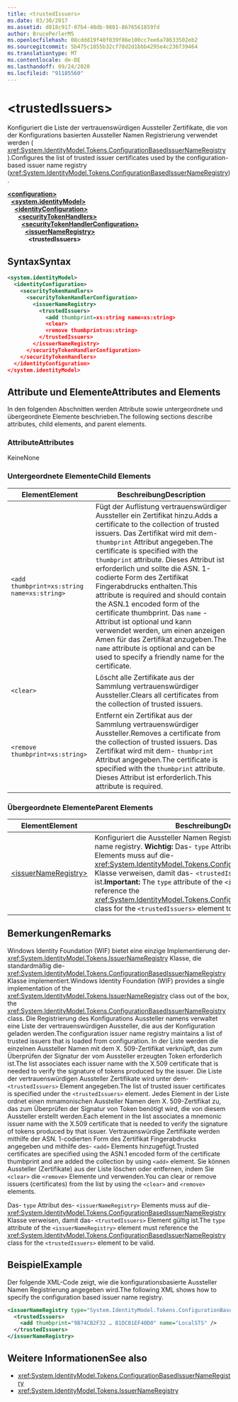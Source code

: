 ```yaml
---
title: <trustedIssuers>
ms.date: 03/30/2017
ms.assetid: d818c917-07b4-40db-9801-8676561859fd
author: BrucePerlerMS
ms.openlocfilehash: 08cddd19f40f039f86e100cc7ee6a78633502eb2
ms.sourcegitcommit: 5b475c1855b32cf78d2d1bbb4295e4c236f39464
ms.translationtype: MT
ms.contentlocale: de-DE
ms.lasthandoff: 09/24/2020
ms.locfileid: "91185560"
---
```

# \<trustedIssuers>

<span data-ttu-id="7ff5f-101">Konfiguriert die Liste der vertrauenswürdigen Aussteller Zertifikate, die von der Konfigurations basierten Aussteller Namen Registrierung verwendet werden ( <xref:System.IdentityModel.Tokens.ConfigurationBasedIssuerNameRegistry> ).</span><span class="sxs-lookup"><span data-stu-id="7ff5f-101">Configures the list of trusted issuer certificates used by the configuration-based issuer name registry (<xref:System.IdentityModel.Tokens.ConfigurationBasedIssuerNameRegistry>).</span></span>  
  
[**\<configuration>**](../configuration-element.md)\
&nbsp;&nbsp;[**\<system.identityModel>**](system-identitymodel.md)\
&nbsp;&nbsp;&nbsp;&nbsp;[**\<identityConfiguration>**](identityconfiguration.md)\
&nbsp;&nbsp;&nbsp;&nbsp;&nbsp;&nbsp;[**\<securityTokenHandlers>**](securitytokenhandlers.md)\
&nbsp;&nbsp;&nbsp;&nbsp;&nbsp;&nbsp;&nbsp;&nbsp;[**\<securityTokenHandlerConfiguration>**](securitytokenhandlerconfiguration.md)\
&nbsp;&nbsp;&nbsp;&nbsp;&nbsp;&nbsp;&nbsp;&nbsp;&nbsp;&nbsp;[**\<issuerNameRegistry>**](issuernameregistry.md)\
&nbsp;&nbsp;&nbsp;&nbsp;&nbsp;&nbsp;&nbsp;&nbsp;&nbsp;&nbsp;&nbsp;&nbsp;**\<trustedIssuers>**  
  
## <a name="syntax"></a><span data-ttu-id="7ff5f-102">Syntax</span><span class="sxs-lookup"><span data-stu-id="7ff5f-102">Syntax</span></span>  
  
```xml  
<system.identityModel>  
  <identityConfiguration>  
    <securityTokenHandlers>  
      <securityTokenHandlerConfiguration>  
        <issuerNameRegistry>  
          <trustedIssuers>  
            <add thumbprint=xs:string name=xs:string>  
            <clear>  
            <remove thumbprint=xs:string>  
          </trustedIssuers>  
        </issuerNameRegistry>  
      </securityTokenHandlerConfiguration>  
    </securityTokenHandlers>  
  </identityConfiguration>  
</system.identityModel>  
```  
  
## <a name="attributes-and-elements"></a><span data-ttu-id="7ff5f-103">Attribute und Elemente</span><span class="sxs-lookup"><span data-stu-id="7ff5f-103">Attributes and Elements</span></span>  

 <span data-ttu-id="7ff5f-104">In den folgenden Abschnitten werden Attribute sowie untergeordnete und übergeordnete Elemente beschrieben.</span><span class="sxs-lookup"><span data-stu-id="7ff5f-104">The following sections describe attributes, child elements, and parent elements.</span></span>  
  
### <a name="attributes"></a><span data-ttu-id="7ff5f-105">Attribute</span><span class="sxs-lookup"><span data-stu-id="7ff5f-105">Attributes</span></span>  

 <span data-ttu-id="7ff5f-106">Keine</span><span class="sxs-lookup"><span data-stu-id="7ff5f-106">None</span></span>  
  
### <a name="child-elements"></a><span data-ttu-id="7ff5f-107">Untergeordnete Elemente</span><span class="sxs-lookup"><span data-stu-id="7ff5f-107">Child Elements</span></span>  
  
|<span data-ttu-id="7ff5f-108">Element</span><span class="sxs-lookup"><span data-stu-id="7ff5f-108">Element</span></span>|<span data-ttu-id="7ff5f-109">Beschreibung</span><span class="sxs-lookup"><span data-stu-id="7ff5f-109">Description</span></span>|  
|-------------|-----------------|  
|`<add thumbprint=xs:string name=xs:string>`|<span data-ttu-id="7ff5f-110">Fügt der Auflistung vertrauenswürdiger Aussteller ein Zertifikat hinzu.</span><span class="sxs-lookup"><span data-stu-id="7ff5f-110">Adds a certificate to the collection of trusted issuers.</span></span> <span data-ttu-id="7ff5f-111">Das Zertifikat wird mit dem- `thumbprint` Attribut angegeben.</span><span class="sxs-lookup"><span data-stu-id="7ff5f-111">The certificate is specified with the `thumbprint` attribute.</span></span> <span data-ttu-id="7ff5f-112">Dieses Attribut ist erforderlich und sollte die ASN. 1-codierte Form des Zertifikat Fingerabdrucks enthalten.</span><span class="sxs-lookup"><span data-stu-id="7ff5f-112">This attribute is required and should contain the ASN.1 encoded form of the certificate thumbprint.</span></span> <span data-ttu-id="7ff5f-113">Das `name` -Attribut ist optional und kann verwendet werden, um einen anzeigen Amen für das Zertifikat anzugeben.</span><span class="sxs-lookup"><span data-stu-id="7ff5f-113">The `name` attribute is optional and can be used to specify a friendly name for the certificate.</span></span>|  
|`<clear>`|<span data-ttu-id="7ff5f-114">Löscht alle Zertifikate aus der Sammlung vertrauenswürdiger Aussteller.</span><span class="sxs-lookup"><span data-stu-id="7ff5f-114">Clears all certificates from the collection of trusted issuers.</span></span>|  
|`<remove thumbprint=xs:string>`|<span data-ttu-id="7ff5f-115">Entfernt ein Zertifikat aus der Sammlung vertrauenswürdiger Aussteller.</span><span class="sxs-lookup"><span data-stu-id="7ff5f-115">Removes a certificate from the collection of trusted issuers.</span></span> <span data-ttu-id="7ff5f-116">Das Zertifikat wird mit dem- `thumbprint` Attribut angegeben.</span><span class="sxs-lookup"><span data-stu-id="7ff5f-116">The certificate is specified with the `thumbprint` attribute.</span></span> <span data-ttu-id="7ff5f-117">Dieses Attribut ist erforderlich.</span><span class="sxs-lookup"><span data-stu-id="7ff5f-117">This attribute is required.</span></span>|  
  
### <a name="parent-elements"></a><span data-ttu-id="7ff5f-118">Übergeordnete Elemente</span><span class="sxs-lookup"><span data-stu-id="7ff5f-118">Parent Elements</span></span>  
  
|<span data-ttu-id="7ff5f-119">Element</span><span class="sxs-lookup"><span data-stu-id="7ff5f-119">Element</span></span>|<span data-ttu-id="7ff5f-120">Beschreibung</span><span class="sxs-lookup"><span data-stu-id="7ff5f-120">Description</span></span>|  
|-------------|-----------------|  
|[\<issuerNameRegistry>](issuernameregistry.md)|<span data-ttu-id="7ff5f-121">Konfiguriert die Aussteller Namen Registrierung.</span><span class="sxs-lookup"><span data-stu-id="7ff5f-121">Configures the issuer name registry.</span></span> <span data-ttu-id="7ff5f-122">**Wichtig:**  Das- `type` Attribut des- `<issuerNameRegistry>` Elements muss auf die- <xref:System.IdentityModel.Tokens.ConfigurationBasedIssuerNameRegistry> Klasse verweisen, damit das- `<trustedIssuers>` Element gültig ist.</span><span class="sxs-lookup"><span data-stu-id="7ff5f-122">**Important:**  The `type` attribute of the `<issuerNameRegistry>` element must reference the <xref:System.IdentityModel.Tokens.ConfigurationBasedIssuerNameRegistry> class for the `<trustedIssuers>` element to be valid.</span></span>|  
  
## <a name="remarks"></a><span data-ttu-id="7ff5f-123">Bemerkungen</span><span class="sxs-lookup"><span data-stu-id="7ff5f-123">Remarks</span></span>  

 <span data-ttu-id="7ff5f-124">Windows Identity Foundation (WIF) bietet eine einzige Implementierung der- <xref:System.IdentityModel.Tokens.IssuerNameRegistry> Klasse, die standardmäßig die- <xref:System.IdentityModel.Tokens.ConfigurationBasedIssuerNameRegistry> Klasse implementiert.</span><span class="sxs-lookup"><span data-stu-id="7ff5f-124">Windows Identity Foundation (WIF) provides a single implementation of the <xref:System.IdentityModel.Tokens.IssuerNameRegistry> class out of the box, the <xref:System.IdentityModel.Tokens.ConfigurationBasedIssuerNameRegistry> class.</span></span> <span data-ttu-id="7ff5f-125">Die Registrierung des Konfigurations Aussteller namens verwaltet eine Liste der vertrauenswürdigen Aussteller, die aus der Konfiguration geladen werden.</span><span class="sxs-lookup"><span data-stu-id="7ff5f-125">The configuration issuer name registry maintains a list of trusted issuers that is loaded from configuration.</span></span> <span data-ttu-id="7ff5f-126">In der Liste werden die einzelnen Aussteller Namen mit dem X. 509-Zertifikat verknüpft, das zum Überprüfen der Signatur der vom Aussteller erzeugten Token erforderlich ist.</span><span class="sxs-lookup"><span data-stu-id="7ff5f-126">The list associates each issuer name with the X.509 certificate that is needed to verify the signature of tokens produced by the issuer.</span></span> <span data-ttu-id="7ff5f-127">Die Liste der vertrauenswürdigen Aussteller Zertifikate wird unter dem- `<trustedIssuers>` Element angegeben.</span><span class="sxs-lookup"><span data-stu-id="7ff5f-127">The list of trusted issuer certificates is specified under the `<trustedIssuers>` element.</span></span> <span data-ttu-id="7ff5f-128">Jedes Element in der Liste ordnet einen mmamonischen Aussteller Namen dem X. 509-Zertifikat zu, das zum Überprüfen der Signatur von Token benötigt wird, die von diesem Aussteller erstellt werden.</span><span class="sxs-lookup"><span data-stu-id="7ff5f-128">Each element in the list associates a mnemonic issuer name with the X.509 certificate that is needed to verify the signature of tokens produced by that issuer.</span></span> <span data-ttu-id="7ff5f-129">Vertrauenswürdige Zertifikate werden mithilfe der ASN. 1-codierten Form des Zertifikat Fingerabdrucks angegeben und mithilfe des- `<add>` Elements hinzugefügt.</span><span class="sxs-lookup"><span data-stu-id="7ff5f-129">Trusted certificates are specified using the ASN.1 encoded form of the certificate thumbprint and are added the collection by using `<add>` element.</span></span> <span data-ttu-id="7ff5f-130">Sie können Aussteller (Zertifikate) aus der Liste löschen oder entfernen, indem Sie `<clear>` die `<remove>` Elemente und verwenden.</span><span class="sxs-lookup"><span data-stu-id="7ff5f-130">You can clear or remove issuers (certificates) from the list by using the `<clear>` and `<remove>` elements.</span></span>  
  
 <span data-ttu-id="7ff5f-131">Das- `type` Attribut des- `<issuerNameRegistry>` Elements muss auf die- <xref:System.IdentityModel.Tokens.ConfigurationBasedIssuerNameRegistry> Klasse verweisen, damit das- `<trustedIssuers>` Element gültig ist.</span><span class="sxs-lookup"><span data-stu-id="7ff5f-131">The `type` attribute of the `<issuerNameRegistry>` element must reference the <xref:System.IdentityModel.Tokens.ConfigurationBasedIssuerNameRegistry> class for the `<trustedIssuers>` element to be valid.</span></span>  
  
## <a name="example"></a><span data-ttu-id="7ff5f-132">Beispiel</span><span class="sxs-lookup"><span data-stu-id="7ff5f-132">Example</span></span>  

 <span data-ttu-id="7ff5f-133">Der folgende XML-Code zeigt, wie die konfigurationsbasierte Aussteller Namen Registrierung angegeben wird.</span><span class="sxs-lookup"><span data-stu-id="7ff5f-133">The following XML shows how to specify the configuration based issuer name registry.</span></span>  
  
```xml  
<issuerNameRegistry type="System.IdentityModel.Tokens.ConfigurationBasedIssuerNameRegistry, System.IdentityModel, Version=4.0.0.0, Culture=neutral, PublicKeyToken=b77a5c561934e089">  
  <trustedIssuers>  
    <add thumbprint="9B74CB2F32 … B1DC01EF40D0" name="LocalSTS" />  
  </trustedIssuers>  
</issuerNameRegistry>  
```  
  
## <a name="see-also"></a><span data-ttu-id="7ff5f-134">Weitere Informationen</span><span class="sxs-lookup"><span data-stu-id="7ff5f-134">See also</span></span>

- <xref:System.IdentityModel.Tokens.ConfigurationBasedIssuerNameRegistry>
- <xref:System.IdentityModel.Tokens.IssuerNameRegistry>
